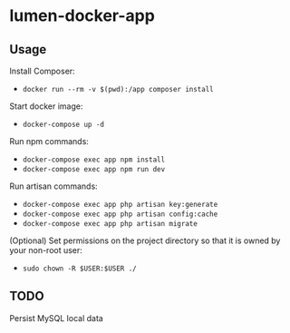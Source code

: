 # lumen-docker-app

## Usage

Install Composer:
- `docker run --rm -v $(pwd):/app composer install`

Start docker image:
- `docker-compose up -d`

Run npm commands:
- `docker-compose exec app npm install`
- `docker-compose exec app npm run dev`

Run artisan commands:
- `docker-compose exec app php artisan key:generate`
- `docker-compose exec app php artisan config:cache`
- `docker-compose exec app php artisan migrate`

(Optional) Set permissions on the project directory so that it is owned by your non-root user:
- `sudo chown -R $USER:$USER ./`

## TODO
Persist MySQL local data
